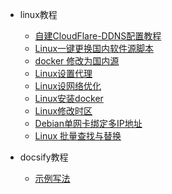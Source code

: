 <!-- _sidebar.md -->
* linux教程
  * [自建CloudFlare-DDNS配置教程](/papers/cf-ddns.md)
  * [Linux一键更换国内软件源脚本](/papers/LinuxMirrors.md)
  * [docker 修改为国内源](/papers/docker-mirrorst.md)
  * [Linux设置代理](/papers/linux-proxy.md)
  * [Linux设网络优化](/papers/bbr.md)
  * [Linux安装docker](/papers/docker-Install.md)
  * [Linux修改时区](/papers/linux-time.md)  
  * [Debian单网卡绑定多IP地址](/papers/debian-multi-ip.md)  
  * [Linux 批量查找与替换](/papers/linux-findtoreplace.md) 
  
* docsify教程
  * [示例写法](/papers/123.md) 
